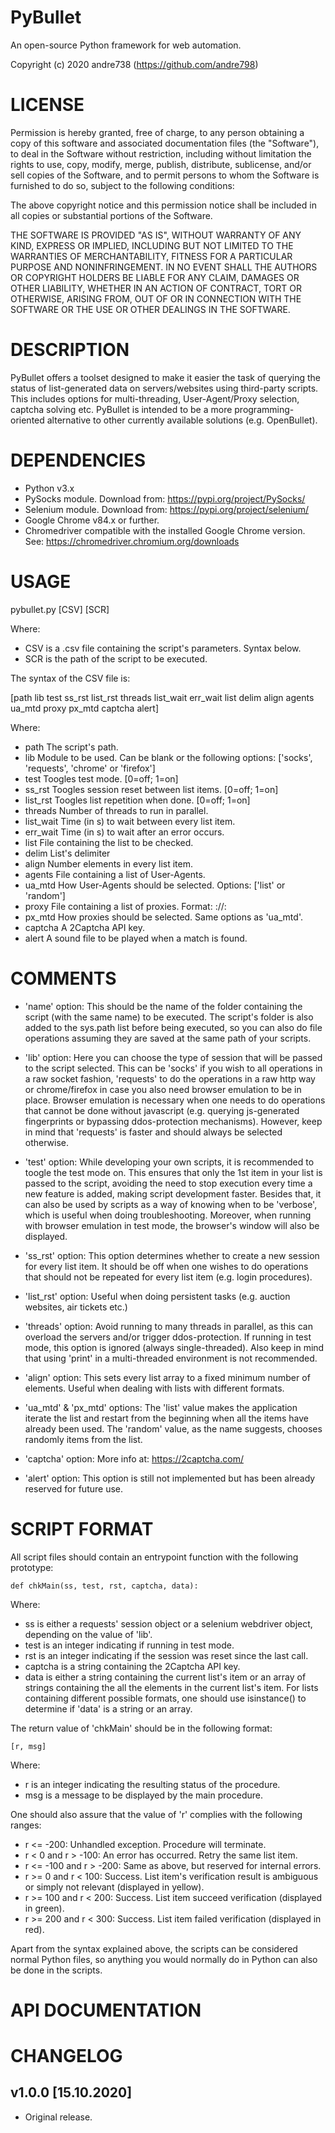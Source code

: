 # PyBullet
An open-source Python framework for web automation.

Copyright (c) 2020 andre738 (https://github.com/andre798)

# LICENSE
Permission is hereby granted, free of charge, to any person obtaining a copy of this software and associated documentation files (the "Software"), to deal in the Software without restriction, including without limitation the rights to use, copy, modify, merge, publish, distribute, sublicense, and/or sell copies of the Software, and to permit persons to whom the Software is furnished to do so, subject to the following conditions:

The above copyright notice and this permission notice shall be included in all copies or substantial portions of the Software.

THE SOFTWARE IS PROVIDED "AS IS", WITHOUT WARRANTY OF ANY KIND, EXPRESS OR IMPLIED, INCLUDING BUT NOT LIMITED TO THE WARRANTIES OF MERCHANTABILITY, FITNESS FOR A PARTICULAR PURPOSE AND NONINFRINGEMENT. IN NO EVENT SHALL THE AUTHORS OR COPYRIGHT HOLDERS BE LIABLE FOR ANY CLAIM, DAMAGES OR OTHER LIABILITY, WHETHER IN AN ACTION OF CONTRACT, TORT OR OTHERWISE, ARISING FROM, OUT OF OR IN CONNECTION WITH THE SOFTWARE OR THE USE OR OTHER DEALINGS IN THE SOFTWARE.

# DESCRIPTION
PyBullet offers a toolset designed to make it easier the task of querying the status of list-generated data on servers/websites using third-party scripts. This includes options for multi-threading, User-Agent/Proxy selection, captcha solving etc. PyBullet is intended to be a more programming-oriented alternative to other currently available solutions (e.g. OpenBullet).

# DEPENDENCIES
- Python v3.x
- PySocks module. Download from: https://pypi.org/project/PySocks/
- Selenium module. Download from: https://pypi.org/project/selenium/
- Google Chrome v84.x or further.
- Chromedriver compatible with the installed Google Chrome version. 
  See: https://chromedriver.chromium.org/downloads

# USAGE
pybullet.py [CSV] [SCR]

Where:
- CSV  is a .csv file containing the script's parameters. Syntax below.
- SCR  is the path of the script to be executed.
        
The syntax of the CSV file is:

[path    lib    test    ss_rst    list_rst    threads    list_wait    err_wait    list    delim    align    agents    ua_mtd    proxy    px_mtd    captcha    alert]

Where:
- path       The script's path.
- lib        Module to be used. Can be blank or the following options:
             ['socks', 'requests', 'chrome' or 'firefox']
- test       Toogles test mode. [0=off; 1=on]
- ss_rst     Toogles session reset between list items. [0=off; 1=on]
- list_rst   Toogles list repetition when done. [0=off; 1=on]
- threads    Number of threads to run in parallel.
- list_wait  Time (in s) to wait between every list item.
- err_wait   Time (in s) to wait after an error occurs.
- list       File containing the list to be checked.
- delim      List's delimiter
- align      Number elements in every list item.
- agents     File containing a list of User-Agents.
- ua_mtd     How User-Agents should be selected. Options: 
             ['list' or 'random']
- proxy      File containing a list of proxies. Format: 
             <protocol>://<ip>:<port>
- px_mtd     How proxies should be selected. Same options as 'ua_mtd'.
- captcha    A 2Captcha API key.
- alert      A sound file to be played when a match is found.

# COMMENTS
- 'name' option: This should be the name of the folder containing the script (with the same name) to be executed. The script's folder is also added to the sys.path list before being executed, so you can also do file operations assuming they are saved at the same path of your scripts. 

- 'lib' option: Here you can choose the type of session that will be passed to the script selected. This can be 'socks' if you wish to all operations in a raw socket fashion, 'requests' to do the operations in a raw http way or chrome/firefox in case you also need browser emulation to be in place. Browser emulation is necessary when one needs to do operations that cannot be done without javascript (e.g. querying js-generated fingerprints or bypassing ddos-protection mechanisms). However, keep in mind that 'requests' is faster and should always be selected otherwise.
   
- 'test' option: While developing your own scripts, it is recommended to toogle the test mode on. This ensures that only the 1st item in your list is passed to the script, avoiding the need to stop execution every time a new feature is added, making script development faster. Besides that, it can also be used by scripts as a way of knowing when to be 'verbose', which is useful when doing troubleshooting. Moreover, when running with browser emulation in test mode, the browser's window will also be displayed.

- 'ss_rst' option: This option determines whether to create a new session for every list item. It should be off when one wishes to do operations that should not be repeated for every list item (e.g. login procedures).

- 'list_rst' option: Useful when doing persistent tasks (e.g. auction websites, air tickets etc.)

- 'threads' option: Avoid running to many threads in parallel, as this can overload the servers and/or trigger ddos-protection. If running in test mode, this option is ignored (always single-threaded). Also keep in mind that using 'print' in a multi-threaded environment is not recommended.

- 'align' option: This sets every list array to a fixed minimum number of elements. Useful when dealing with lists with different formats.

- 'ua_mtd' & 'px_mtd' options: The 'list' value makes the application iterate the list and restart from the beginning when all the items have already been used. The 'random' value, as the name suggests, chooses randomly items from the list.

- 'captcha' option: More info at: https://2captcha.com/
   
- 'alert' option: This option is still not implemented but has been already reserved for future use.

# SCRIPT FORMAT
All script files should contain an entrypoint function with the following prototype:

	def chkMain(ss, test, rst, captcha, data):

Where:

- ss       is either a requests' session object or a selenium webdriver object, depending on the value of 'lib'.
- test     is an integer indicating if running in test mode.
- rst      is an integer indicating if the session was reset since the last call.
- captcha  is a string containing the 2Captcha API key.
- data     is either a string containing the current list's item or an array of strings containing the all the elements in the current list's item. For lists containing        different possible formats, one should use isinstance() to determine if 'data' is a string or an array.

The return value of 'chkMain' should be in the following format:

	[r, msg]

Where:

- r    is an integer indicating the resulting status of the procedure.
- msg  is a message to be displayed by the main procedure.

One should also assure that the value of 'r' complies with the following ranges:

- r <= -200:              Unhandled exception. Procedure will terminate.
- r < 0 and r > -100:     An error has occurred. Retry the same list item.
- r <= -100 and r > -200: Same as above, but reserved for internal errors.
- r >= 0 and r < 100:     Success. List item's verification result is ambiguous or simply not relevant (displayed in yellow).
- r >= 100 and r < 200:   Success. List item succeed verification (displayed in green).
- r >= 200 and r < 300:   Success. List item failed verification (displayed in red).

Apart from the syntax explained above, the scripts can be considered normal Python files, so anything you would normally do in Python can also be done in the scripts.

# API DOCUMENTATION


# CHANGELOG
## v1.0.0 [15.10.2020]
- Original release.
